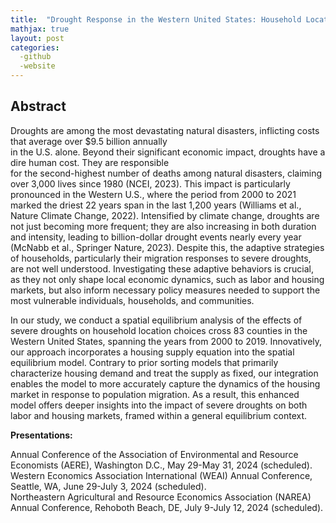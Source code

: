 ```yaml
---
title:  "Drought Response in the Western United States: Household Location Choices and Housing Market Feedback. (Job Market Paper)"
mathjax: true
layout: post
categories: 
  -github
  -website
---
```


## Abstract
Droughts are among the most devastating natural disasters, inflicting costs that average over $9.5 billion annually   
in the U.S. alone. Beyond their significant economic impact, droughts have a dire human cost. They are responsible  
for the second-highest number of deaths among natural disasters, claiming over 3,000 lives since 1980 (NCEI, 2023).  This impact is particularly pronounced in the Western U.S., where the period from 2000 to 2021 marked the driest  22 years span in the last 1,200 years (Williams et al., Nature Climate Change, 2022). Intensified by climate change,  droughts are not just becoming more frequent; they are also increasing in both duration and intensity, leading to  billion-dollar drought events nearly every year (McNabb et al., Springer Nature, 2023). Despite this, the adaptive  strategies of households, particularly their migration responses to severe droughts, are not well understood.  Investigating these adaptive behaviors is crucial, as they not only shape local economic dynamics, such as labor  and housing markets, but also inform necessary policy measures needed to support the most vulnerable individuals,  households, and communities.

In our study, we conduct a spatial equilibrium analysis of the effects of severe droughts on household location choices 
cross 83 counties in the Western United States, spanning the years from 2000 to 2019. Innovatively, our approach incorporates a housing supply equation into the spatial equilibrium model. Contrary to prior sorting models that  primarily characterize housing demand and treat the supply as fixed, our integration enables the model to more  accurately capture the dynamics of the housing market in response to population migration. As a result, this  enhanced model offers deeper insights into the impact of severe droughts on both labor and housing markets, framed within a general equilibrium context.

**Presentations:**   

Annual Conference of the Association of Environmental and Resource Economists (AERE), Washington D.C., May 29-May 31, 2024 (scheduled).  
Western Economics Association International (WEAI) Annual Conference, Seattle, WA, June 29-July 3, 2024 (scheduled).  
Northeastern Agricultural and Resource Economics Association (NAREA) Annual Conference, Rehoboth Beach, DE, July 9-July 12, 2024 (scheduled).  
